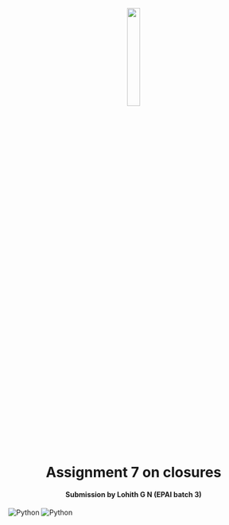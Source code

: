 <p align="center"><img width=22.5% src="https://avatars.githubusercontent.com/u/67179924?s=280&v=4"></p>

<h1 align="center">Assignment 7 on closures</h1>

<h4 align="center">Submission by Lohith G N (EPAI batch 3) </h4>

![Python](https://img.shields.io/badge/python-v3.6+-blue.svg) ![Python](https://img.shields.io/badge/python-v3.6+-blue.svg)




